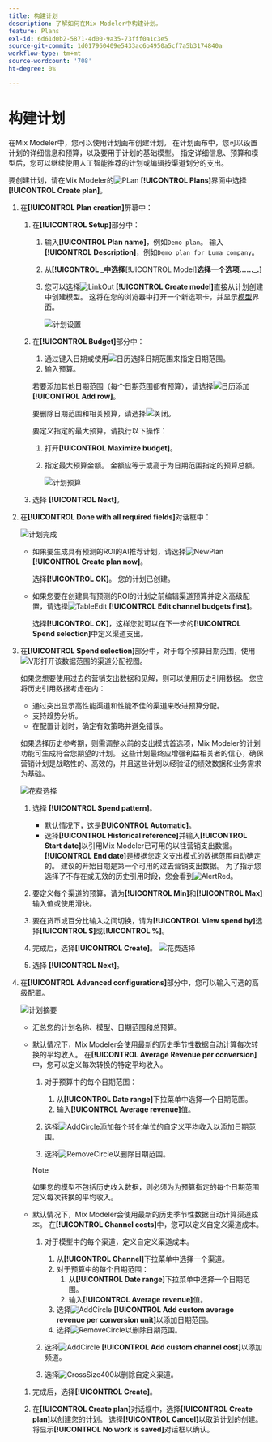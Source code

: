 ```yaml
---
title: 构建计划
description: 了解如何在Mix Modeler中构建计划。
feature: Plans
exl-id: 6d61d0b2-5871-4d00-9a35-73fff0a1c3e5
source-git-commit: 1d017960409e5433ac6b4950a5cf7a5b3174840a
workflow-type: tm+mt
source-wordcount: '708'
ht-degree: 0%

---
```



# 构建计划

在Mix Modeler中，您可以使用计划画布创建计划。 在计划画布中，您可以设置计划的详细信息和预算，以及要用于计划的基础模型。 指定详细信息、预算和模型后，您可以继续使用人工智能推荐的计划或编辑按渠道划分的支出。

要创建计划，请在Mix Modeler的![PLan](/help/assets/icons/FileChart.svg) **[!UICONTROL Plans]**&#x200B;界面中选择&#x200B;**[!UICONTROL Create plan]**。


1. 在&#x200B;**[!UICONTROL Plan creation]**&#x200B;屏幕中：

   1. 在&#x200B;**[!UICONTROL Setup]**&#x200B;部分中：

      1. 输入&#x200B;**[!UICONTROL Plan name]**，例如`Demo plan`。 输入&#x200B;**[!UICONTROL Description]**，例如`Demo plan for Luma company`。
      1. 从&#x200B;**[!UICONTROL _中选择&#x200B;**[!UICONTROL Model]**选择一个选项……_.]**
      1. 您可以选择![LinkOut](/help/assets/icons/LinkOut.svg) **[!UICONTROL Create model]**&#x200B;直接从计划创建中创建模型。 这将在您的浏览器中打开一个新选项卡，并显示[模型](../models/overview.md)界面。

         ![计划设置](/help/assets/plan-setup.png)

   1. 在&#x200B;**[!UICONTROL Budget]**&#x200B;部分中：

      1. 通过键入日期或使用![日历](/help/assets/icons/Calendar.svg)选择日期范围来指定日期范围。
      1. 输入预算。

      若要添加其他日期范围（每个日期范围都有预算），请选择![日历添加](/help/assets/icons/CalendarAdd.svg) **[!UICONTROL Add row]**。

      要删除日期范围和相关预算，请选择![关闭](/help/assets/icons/Close.svg)。

      要定义指定的最大预算，请执行以下操作：

      1. 打开&#x200B;**[!UICONTROL Maximize budget]**。
      1. 指定最大预算金额。 金额应等于或高于为日期范围指定的预算总额。

         ![计划预算](/help/assets/plan-budget.png)

   1. 选择 **[!UICONTROL Next]**。

1. 在&#x200B;**[!UICONTROL Done with all required fields]**&#x200B;对话框中：

   ![计划完成](/help/assets/plan-done-required-fields.png)

   * 如果要生成具有预测的ROI的AI推荐计划，请选择![NewPlan](/help/assets/icons/NewPlan.svg) **[!UICONTROL Create plan now]**。


     选择&#x200B;**[!UICONTROL OK]**。 您的计划已创建。


   * 如果您要在创建具有预测的ROI的计划之前编辑渠道预算并定义高级配置，请选择![TableEdit](/help/assets/icons/TableEdit.svg) **[!UICONTROL Edit channel budgets first]**。

     选择&#x200B;**[!UICONTROL OK]**，这样您就可以在下一步的&#x200B;**[!UICONTROL Spend selection]**&#x200B;中定义渠道支出。



1. 在&#x200B;**[!UICONTROL Spend selection]**&#x200B;部分中，对于每个预算日期范围，使用![V形](/help/assets/icons/ChevronRight.svg)打开该数据范围的渠道分配视图。

   如果您想要使用过去的营销支出数据和见解，则可以使用历史引用数据。 您应将历史引用数据考虑在内：

   * 通过突出显示高性能渠道和性能不佳的渠道来改进预算分配。
   * 支持趋势分析。
   * 在配置计划时，确定有效策略并避免错误。

   如果选择历史参考期，则需调整以前的支出模式首选项，Mix Modeler的计划功能可生成符合您期望的计划。 这些计划最终应增强利益相关者的信心，确保营销计划是战略性的、高效的，并且这些计划以经验证的绩效数据和业务需求为基础。

   ![花费选择](/help/assets/plan-spend-selection.png)

   1. 选择 **[!UICONTROL Spend pattern]**。

      * 默认情况下，这是&#x200B;**[!UICONTROL Automatic]**。
      * 选择&#x200B;**[!UICONTROL Historical reference]**&#x200B;并输入&#x200B;**[!UICONTROL Start date]**&#x200B;以引用Mix Modeler已可用的以往营销支出数据。 **[!UICONTROL End date]**&#x200B;是根据您定义支出模式的数据范围自动确定的。 建议的开始日期是第一个可用的过去营销支出数据。 为了指示您选择了不存在或无效的历史引用时段，您会看到![AlertRed](/help/assets/icons/AlertRed.svg)。

   1. 要定义每个渠道的预算，请为&#x200B;**[!UICONTROL Min]**&#x200B;和&#x200B;**[!UICONTROL Max]**&#x200B;输入值或使用滑块。

   1. 要在货币或百分比输入之间切换，请为&#x200B;**[!UICONTROL View spend by]**&#x200B;选择&#x200B;**[!UICONTROL $]**&#x200B;或&#x200B;**[!UICONTROL %]**。

   1. 完成后，选择&#x200B;**[!UICONTROL Create]**。
      ![花费选择](/help/assets/plan-spend-selection.png)

   1. 选择 **[!UICONTROL Next]**。


1. 在&#x200B;**[!UICONTROL Advanced configurations]**&#x200B;部分中，您可以输入可选的高级配置。

   ![计划摘要](../assets/plan-advanced-configurations.png)

   * 汇总您的计划名称、模型、日期范围和总预算。

   * 默认情况下，Mix Modeler会使用最新的历史季节性数据自动计算每次转换的平均收入。 在&#x200B;**[!UICONTROL Average Revenue per conversion]**&#x200B;中，您可以定义每次转换的特定平均收入。

      1. 对于预算中的每个日期范围：

         1. 从&#x200B;**[!UICONTROL Date range]**&#x200B;下拉菜单中选择一个日期范围。
         1. 输入&#x200B;**[!UICONTROL Average revenue]**&#x200B;值。

      1. 选择![AddCircle](/help/assets/icons/AddCircle.svg)添加每个转化单位的自定义平均收入以添加日期范围。
      1. 选择![RemoveCircle](/help/assets/icons/RemoveCircle.svg)以删除日期范围。

     >[!NOTE]
     >
     >如果您的模型不包括历史收入数据，则必须为为预算指定的每个日期范围定义每次转换的平均收入。
     >

   * 默认情况下，Mix Modeler会使用最新的历史季节性数据自动计算渠道成本。 在&#x200B;**[!UICONTROL Channel costs]**&#x200B;中，您可以定义自定义渠道成本。

      1. 对于模型中的每个渠道，定义自定义渠道成本。

         1. 从&#x200B;**[!UICONTROL Channel]**&#x200B;下拉菜单中选择一个渠道。
         1. 对于预算中的每个日期范围：
            1. 从&#x200B;**[!UICONTROL Date range]**&#x200B;下拉菜单中选择一个日期范围。
            1. 输入&#x200B;**[!UICONTROL Average revenue]**&#x200B;值。
         1. 选择![AddCircle](/help/assets/icons/AddCircle.svg) **[!UICONTROL Add custom average revenue per conversion unit]**&#x200B;以添加日期范围。
         1. 选择![RemoveCircle](/help/assets/icons/RemoveCircle.svg)以删除日期范围。

      1. 选择![AddCircle](/help/assets/icons/AddCircle.svg) **[!UICONTROL Add custom channel cost]**&#x200B;以添加频道。
      1. 选择![CrossSize400](/help/assets/icons/CrossSize400.svg)以删除自定义渠道。


   1. 完成后，选择&#x200B;**[!UICONTROL Create]**。

   1. 在&#x200B;**[!UICONTROL Create plan]**&#x200B;对话框中，选择&#x200B;**[!UICONTROL Create plan]**&#x200B;以创建您的计划。 选择&#x200B;**[!UICONTROL Cancel]**&#x200B;以取消计划的创建。 将显示&#x200B;**[!UICONTROL No work is saved]**&#x200B;对话框以确认。

